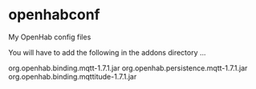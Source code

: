 # openhabconf
My OpenHab config files

You will have to add the following in the addons directory ...

org.openhab.binding.mqtt-1.7.1.jar
org.openhab.persistence.mqtt-1.7.1.jar
org.openhab.binding.mqttitude-1.7.1.jar
